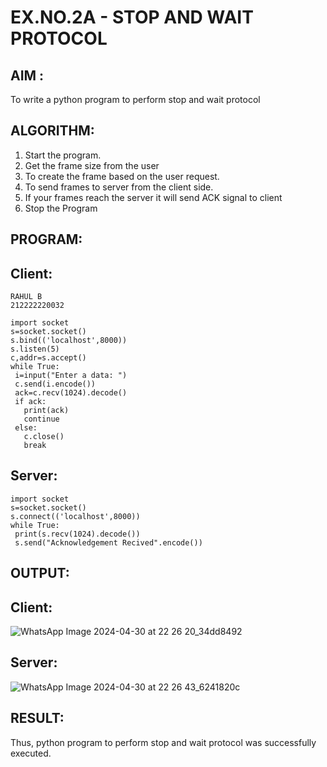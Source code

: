 # EX.NO.2A - STOP AND WAIT PROTOCOL
## AIM :
To write a python program to perform stop and wait protocol
## ALGORITHM:
1. Start the program.
2. Get the frame size from the user
3. To create the frame based on the user request.
4. To send frames to server from the client side.
5. If your frames reach the server it will send ACK signal to client
6. Stop the Program
## PROGRAM:

## Client:
```
RAHUL B
212222220032

import socket
s=socket.socket()
s.bind(('localhost',8000))
s.listen(5)
c,addr=s.accept()
while True:
 i=input("Enter a data: ")
 c.send(i.encode())
 ack=c.recv(1024).decode()
 if ack:
   print(ack)
   continue
 else:
   c.close()
   break
```
## Server:
```
import socket
s=socket.socket()
s.connect(('localhost',8000))
while True:
 print(s.recv(1024).decode())
 s.send("Acknowledgement Recived".encode())
```
## OUTPUT:
## Client:
![WhatsApp Image 2024-04-30 at 22 26 20_34dd8492](https://github.com/JAYASREE24032006/2a_Stop_and_Wait_Protocol/assets/144360800/babac62c-b063-41e0-aaf6-6977a82f5175)

## Server:
![WhatsApp Image 2024-04-30 at 22 26 43_6241820c](https://github.com/JAYASREE24032006/2a_Stop_and_Wait_Protocol/assets/144360800/1ddd6c66-b581-416b-8c3f-a75f6afc22cd)

## RESULT:
Thus, python program to perform stop and wait protocol was successfully executed.
